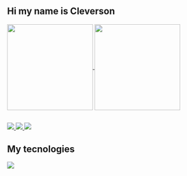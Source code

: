 

## Hi my name is Cleverson

<a href="https://github.com/anuraghazra/github-readme-stats">
  <img height=200 align=center  src="https://github-readme-stats.vercel.app/api?username=CleversonCris&card_width=300&theme=tokyonight" />
</a>
<a href="https://github.com/anuraghazra/convoychat">
  <img height=200 align=center  src="https://github-readme-stats.vercel.app/api/top-langs?username=CleversonCris&layout=compact&langs_count=8&card_width=300&theme=tokyonight" />
</a>

  ##

<a href="">
  <img src="https://img.shields.io/badge/LinkedIn-0077B5?style=for-the-badge&logo=linkedin&logoColor=white"/>
</a>
<a href="">
  <img src="https://img.shields.io/badge/Instagram-E4405F?style=for-the-badge&logo=instagram&logoColor=white"/>
</a>
<a href="">
  <img src="https://img.shields.io/badge/Stack_Overflow-FE7A16?style=for-the-badge&logo=stack-overflow&logoColor=white"/>
</a>

## My tecnologies

<p>
  <a href="https://skillicons.dev">
    <img src="https://skillicons.dev/icons?i=git,nextjs,react,js,vue,sass,laravel" />
</p>

